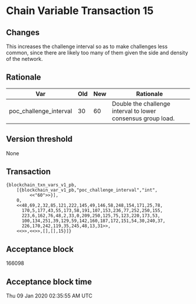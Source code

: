 # Chain Variable Transaction 15

## Changes

This increases the challenge interval so as to make challenges less common, since there are likely too many of them given the side and density of the network.

## Rationale

| Var            | Old       | New  | Rationale                                                                       |
|----------------|-----------|------|---------------------------------------------------------------------------------|
| poc_challenge_interval    | 30   | 60  | Double the challenge interval to lower consensus group load.    |


## Version threshold

None

## Transaction

```
{blockchain_txn_vars_v1_pb,
    [{blockchain_var_v1_pb,"poc_challenge_interval","int",
         <<"60">>}],
    0,
    <<48,69,2,32,85,121,222,145,49,146,58,248,154,171,25,78,
      170,5,177,43,55,173,58,191,107,153,236,77,252,250,155,
      223,6,162,76,48,2,33,0,209,250,125,75,123,220,173,53,
      100,134,251,39,129,59,142,160,187,172,151,54,30,240,37,
      226,170,242,119,35,245,48,13,31>>,
    <<>>,<<>>,[],[],15}]}
```

## Acceptance block

166098

## Acceptance block time

Thu 09 Jan 2020 02:35:55 AM UTC
